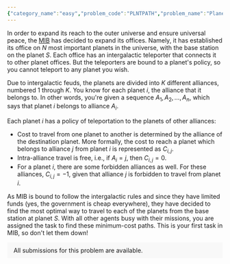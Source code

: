 ```yaml
---
{"category_name":"easy","problem_code":"PLNTPATH","problem_name":"Planetary Path","problemComponents":{"constraints":"- $1 \\leq N \\leq 2 * 10^4$\n- $1 \\leq K \\leq min(N, 1000)$\n- $N * K \\leq 2 * 10^6$\n- $1 \\leq A_i \\leq K$\n- $-1 \\leq C_{i,j} \\leq 10^9$","constraintsState":true,"subtasks":"- 30 points : $1 \\leq R \\leq 10000$\n- 70 points : $1 \\leq R \\leq 10^9$\n","subtasksState":false,"inputFormat":"- The first line will consist of three space-separated integers $N$, $K$, and $S$ (number of planets, number of alliances, and base planet).\n- Second-line will consist of $N$ space-separated integers representing $A_{i}$, the alliance corresponding to the $i^{th}$ planet.\n- Each of the next $N$ lines will consist of $K$ space-separated integers, where the $j^{th}$ integer of the $i^{th}$ line represents $C_{i, j}$, the cost to travel from planet $i$ to alliance $j$.","inputFormatState":true,"outputFormat":"Print $N$ space separated integers, the $i^{th}$ integer representing the minimal cost to reach the $i^{th}$ planet from the base station. For unreachable planets print $-1$.","outputFormatState":true,"sampleTestCases":{"0":{"id":1,"input":"5 3 4\n1 3 1 2 2 \n0 5 -1 \n-1 4 0 \n0 3 -1 \n4 0 -1 \n4 0 3 \n","output":"4 3 4 0 0 \n","explanation":"- As $4$ and $5$ belong to the same component, the cost of traveling in-between is $0$. \n\n- There are multiple shortest paths from $4$ to $1$. They are:\n$4 \\rightarrow 3 \\rightarrow 1, 4 \\rightarrow 5 \\rightarrow 3 \\rightarrow 1$, $4 \\rightarrow 1$, etc. All of these have equal costs, that is $4$.\n\n- Only path from $4$ to $2$ is $4 \\rightarrow 5 \\rightarrow 2$, which costs $3$ units.\n\n- Similarly for node $3$, the cost is $4$ units.","isDeleted":false}}},"video_editorial_url":"","languages_supported":{"0":"CPP14","1":"C","2":"JAVA","3":"PYTH 3.6","4":"CPP17","5":"PYTH","6":"PYP3","7":"CS2","8":"ADA","9":"PYPY","10":"TEXT","11":"PAS fpc","12":"NODEJS","13":"RUBY","14":"PHP","15":"GO","16":"HASK","17":"TCL","18":"PERL","19":"SCALA","20":"LUA","21":"kotlin","22":"BASH","23":"JS","24":"LISP sbcl","25":"rust","26":"PAS gpc","27":"BF","28":"CLOJ","29":"R","30":"D","31":"CAML","32":"FORT","33":"ASM","34":"swift","35":"FS","36":"WSPC","37":"LISP clisp","38":"SQL","39":"SCM guile","40":"PERL6","41":"ERL","42":"CLPS","43":"ICK","44":"NICE","45":"PRLG","46":"ICON","47":"COB","48":"SCM chicken","49":"PIKE","50":"SCM qobi","51":"ST","52":"SQLQ","53":"NEM"},"max_timelimit":1,"source_sizelimit":50000,"problem_author":"hitch_hiker42","problem_tester":"ShivY08","date_added":"18-07-2021","tags":{"0":"cdmn2021","1":"dijkstra","2":"easy","3":"hitch_hiker42"},"problem_difficulty_level":"Easy","best_tag":"Dijkstra Algorithm","editorial_url":"https://discuss.codechef.com/problems/PLNTPATH","time":{"view_start_date":1630603800,"submit_start_date":1630603800,"visible_start_date":1630603800,"end_date":1735669800},"is_direct_submittable":false,"problemDiscussURL":"https://discuss.codechef.com/search?q=PLNTPATH","is_proctored":false,"visitedContests":{},"layout":"problem"}
---
```

In order to expand its reach to the outer universe and ensure universal peace, the [MIB](https://en.wikipedia.org/wiki/Men_in_black) has decided to expand its offices.
Namely, it has established its office on $N$ most important planets in the universe, with the base station on the planet $S$. Each office has an intergalactic teleporter that connects it to other planet offices. But the teleporters are bound to a planet's policy, so you cannot teleport to any planet you wish.

Due to intergalactic feuds, the planets are divided into $K$ different alliances, numbered $1$ through $K$. You know for each planet $i$, the alliance that it belongs to. In other words, you're given a sequence $A_{1}, A_{2}, \dots, A_{n}$, which says that planet $i$ belongs to alliance $A_{i}$.

Each planet $i$ has a policy of teleportation to the planets of other alliances:
- Cost to travel from one planet to another is determined by the alliance of the destination planet. More formally, the cost to reach a planet which belongs to alliance $j$ from planet $i$ is represented as $C_{i, j}$. 
- Intra-alliance travel is free, i.e., if $A_{i} = j$, then $C_{i, j} = 0$. 
- For a planet $i$, there are some forbidden alliances as well. For these alliances, $C_{i, j} = -1$, given that alliance $j$ is forbidden to travel from planet $i$.

As MIB is bound to follow the intergalactic rules and since they have limited funds (yes, the government is cheap everywhere), they have decided to find the most optimal way to travel to each of the planets from the base station at planet $S$. With all other agents busy with their missions, you are assigned the task to find these minimum-cost paths. This is your first task in MIB, so don't let them down!
<aside style='background: #f8f8f8;padding: 10px 15px;'><div>All submissions for this problem are available.</div></aside>